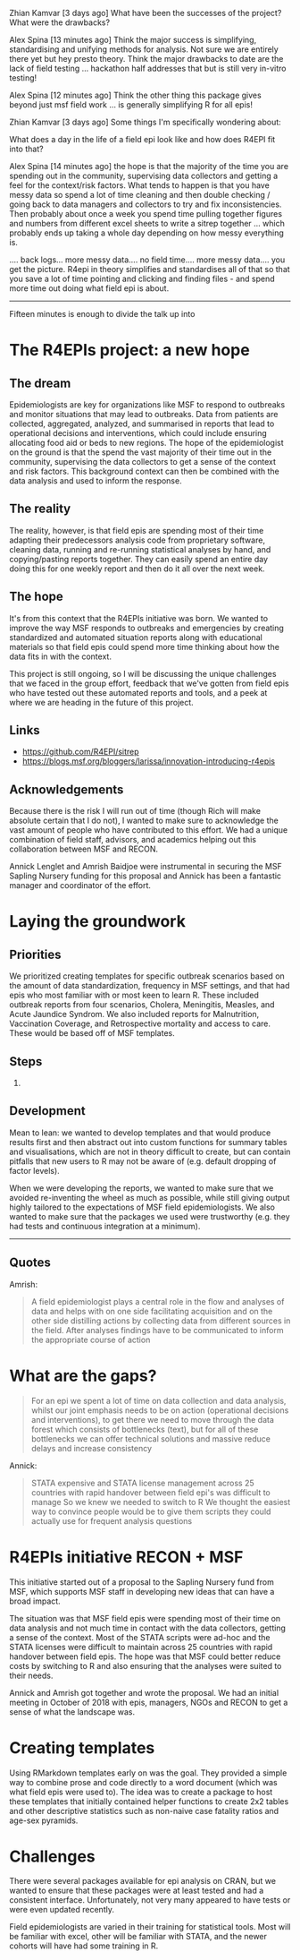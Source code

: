 Zhian Kamvar  [3 days ago]
What have been the successes of the project? What were the drawbacks?

Alex Spina  [13 minutes ago]
Think the major success is simplifying, standardising and unifying methods for
analysis. Not sure we are entirely there yet but hey presto theory. Think the
major drawbacks to date are the lack of field testing ... hackathon half
addresses that but is still very in-vitro testing!

Alex Spina  [12 minutes ago]
Think the other thing this package gives beyond just msf field work ... is
generally simplifying R for all epis!


Zhian Kamvar  [3 days ago]
Some things I'm specifically wondering about:

What does a day in the life of a field epi look like and how does R4EPI fit
into that?

Alex Spina  [14 minutes ago]
the hope is that the majority of the time you are spending out in the
community, supervising data collectors and getting a feel for the context/risk
factors. What tends to happen is that you have messy data so spend a lot of
time cleaning and then double checking / going back to data managers and
collectors to try and fix inconsistencies. Then probably about once a week you
spend time pulling together figures and numbers from different excel sheets to
write a sitrep together ... which probably ends up taking a whole day depending
on how messy everything is.

.... back logs... more messy data.... no field time.... more messy data.... you
get the picture.
R4epi in theory simplifies and standardises all of that so that you save a lot
of time pointing and clicking and finding files - and spend more time out doing
what field epi is about.

--------------------------------------------------------------------------------

Fifteen minutes is enough to divide the talk up into 

# The R4EPIs project: a new hope

## The dream

Epidemiologists are key for organizations like MSF to respond to outbreaks and
monitor situations that may lead to outbreaks. Data from patients are
collected, aggregated, analyzed, and summarised in reports that lead to
operational decisions and interventions, which could include ensuring
allocating food aid or beds to new regions. The hope of the epidemiologist on
the ground is that the spend the vast majority of their time out in the
community, supervising the data collectors to get a sense of the context and
risk factors. This background context can then be combined with the data
analysis and used to inform the response.

## The reality

The reality, however, is that field epis are spending most of their time
adapting their predecessors analysis code from proprietary software, cleaning
data, running and re-running statistical analyses by hand, and copying/pasting
reports together. They can easily spend an entire day doing this for one weekly
report and then do it all over the next week. 

## The hope

It's from this context that the R4EPIs initiative was born. We wanted to
improve the way MSF responds to outbreaks and emergencies by creating
standardized and automated situation reports along with educational materials
so that field epis could spend more time thinking about how the data fits in
with the context. 

This project is still ongoing, so I will be discussing the unique challenges
that we faced in the group effort, feedback that we've gotten from field epis
who have tested out these automated reports and tools, and a peek at where we
are heading in the future of this project.

## Links

 - https://github.com/R4EPI/sitrep
 - https://blogs.msf.org/bloggers/larissa/innovation-introducing-r4epis

## Acknowledgements

Because there is the risk I will run out of time (though Rich will make
absolute certain that I do not), I wanted to make sure to acknowledge the vast
amount of people who have contributed to this effort. We had a unique
combination of field staff, advisors, and academics helping out this
collaboration between MSF and RECON.

Annick Lenglet and Amrish Baidjoe were instrumental in securing the MSF Sapling
Nursery funding for this proposal and Annick has been a fantastic manager and
coordinator of the effort.

# Laying the groundwork

## Priorities

We prioritized creating templates for specific outbreak scenarios based on the
amount of data standardization, frequency in MSF settings, and that had epis who
most familiar with or most keen to learn R. These included outbreak reports from
four scenarios, Cholera, Meningitis, Measles, and Acute Jaundice Syndrom. We
also included reports for Malnutrition, Vaccination Coverage, and Retrospective
mortality and access to care. These would be based off of MSF templates.

## Steps

1. 

## Development

Mean to lean: we wanted to develop templates and that would produce results
first and then abstract out into custom functions for summary tables and
visualisations, which are not in theory difficult to create, but can contain
pitfalls that new users to R may not be aware of (e.g. default dropping of
factor levels).

When we were developing the reports, we wanted to make sure that we avoided
re-inventing the wheel as much as possible, while still giving output highly
tailored to the expectations of MSF field epidemiologists. We also wanted to
make sure that the packages we used were trustworthy (e.g. they had tests and
continuous integration at a minimum). 




--------------------------------------------------------------------------------


 

## Quotes

Amrish: 

> A field epidemiologist plays a central role in the flow and analyses of data
> and helps with on one side facilitating acquisition and on the other side
> distilling actions by collecting data from different sources in the field.
> After analyses findings have to be communicated to inform the appropriate
> course of action

# What are the gaps?

> For an epi we spent a lot of time on data collection and data analysis, whilst
> our joint emphasis needs to be on action (operational decisions and
> interventions), to get there we need to move through the data forest which
> consists of bottlenecks (text), but for all of these bottlenecks we can offer
> technical solutions and massive reduce delays and increase consistency 

Annick:

> STATA expensive and STATA license management across 25 countries with rapid
> handover between field epi's was difficult to manage So we knew we needed to
> switch to R We thought the easiest way to convince people would be to give
> them scripts they could actually use for frequent analysis questions

# R4EPIs initiative RECON + MSF

This initiative started out of a proposal to the Sapling Nursery fund from MSF,
which supports MSF staff in developing new ideas that can have a broad impact. 

The situation was that MSF field epis were spending most of their time on data
analysis and not much time in contact with the data collectors, getting a sense
of the context. Most of the STATA scripts were ad-hoc and the STATA licenses
were difficult to maintain across 25 countries with rapid handover between field
epis. The hope was that MSF could better reduce costs by switching to R and also
ensuring that the analyses were suited to their needs.

Annick and Amrish got together and wrote the proposal. We had an initial meeting
in October of 2018 with epis, managers, NGOs and RECON to get a sense of what
the landscape was.

# Creating templates

Using RMarkdown templates early on was the goal. They provided a simple way to
combine prose and code directly to a word document (which was what field epis
were used to). The idea was to create a package to host these templates that
initially contained helper functions to create 2x2 tables and other descriptive
statistics such as non-naive case fatality ratios and age-sex pyramids.

# Challenges

There were several packages available for epi analysis on CRAN, but we wanted to
ensure that these packages were at least tested and had a consistent interface.
Unfortunately, not very many appeared to have tests or were even updated 
recently.

Field epidemiologists are varied in their training for statistical tools. Most
will be familiar with excel, other will be familiar with STATA, and the newer
cohorts will have had some training in R. 


















